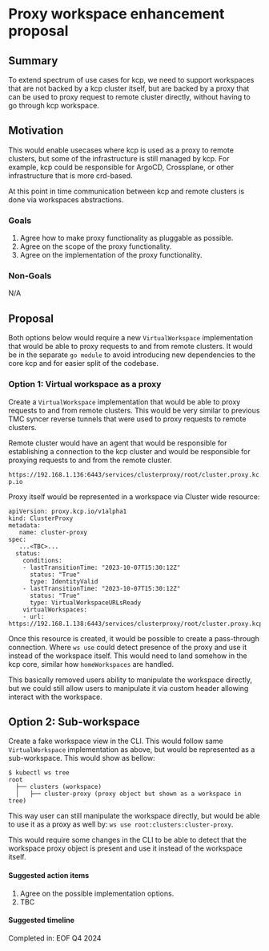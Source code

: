 # Proxy workspace enhancement proposal

## Summary

To extend spectrum of use cases for kcp, we need to support workspaces that are not
backed by a kcp cluster itself, but are backed by a proxy that can be used to proxy
request to remote cluster directly, without having to go through kcp workspace.

## Motivation

This would enable usecases where kcp is used as a proxy to remote clusters, but
some of the infrastructure is still managed by kcp. For example, kcp could be
responsible for ArgoCD, Crossplane, or other infrastructure that is more crd-based.

At this point in time communication between kcp and remote clusters is done via
workspaces abstractions.

### Goals

1. Agree how to make proxy functionality as pluggable as possible.
2. Agree on the scope of the proxy functionality.
3. Agree on the implementation of the proxy functionality.

### Non-Goals

N/A

## Proposal

Both options below would require a new `VirtualWorkspace` implementation that
would be able to proxy requests to and from remote clusters. It would be in the separate
`go module` to avoid introducing new dependencies to the core kcp and for easier split
of the codebase.

### Option 1: Virtual workspace as a proxy

Create a `VirtualWorkspace` implementation that would be able to proxy requests
to and from remote clusters. This would be very similar to previous TMC syncer
reverse tunnels that were used to proxy requests to remote clusters.

Remote cluster would have an agent that would be responsible for establishing
a connection to the kcp cluster and would be responsible for proxying requests
to and from the remote cluster.

`https://192.168.1.136:6443/services/clusterproxy/root/cluster.proxy.kcp.io`

Proxy itself would be represented in a workspace via Cluster wide resource:
```
apiVersion: proxy.kcp.io/v1alpha1
kind: ClusterProxy
metadata:
   name: cluster-proxy
spec:
   ...<TBC>...
  status:
    conditions:
    - lastTransitionTime: "2023-10-07T15:30:12Z"
      status: "True"
      type: IdentityValid
    - lastTransitionTime: "2023-10-07T15:30:12Z"
      status: "True"
      type: VirtualWorkspaceURLsReady
    virtualWorkspaces:
    - url: https://192.168.1.138:6443/services/clusterproxy/root/cluster.proxy.kcp.io
```

Once this resource is created, it would be possible to create a pass-through
connection. Where `ws use` could detect presence of the proxy and use it
instead of the workspace itself. This would need to land somehow in the kcp core,
similar how `homeWorkspaces` are handled.

This basically removed users ability to manipulate the workspace directly, but
we could still allow users to manipulate it via custom header allowing interact with the workspace.

## Option 2: Sub-workspace

Create a fake workspace view in the CLI. This would follow same `VirtualWorkspace`
implementation as above, but would be represented as a sub-workspace. This would
show as bellow:
```
$ kubectl ws tree
root
  ├── clusters (workspace)
  │   ├── cluster-proxy (proxy object but shown as a workspace in tree)
```

This way user can still manipulate the workspace directly, but would be able to
use it as a proxy as well by: `ws use root:clusters:cluster-proxy`.

This would require some changes in the CLI to be able to detect that the workspace proxy
object is present and use it instead of the workspace itself.

#### Suggested action items

1. Agree on the possible implementation options.
2. TBC


#### Suggested timeline

Completed in: EOF Q4 2024
